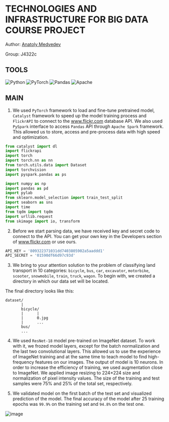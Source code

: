 <h1>TECHNOLOGIES AND INFRASTRUCTURE FOR BIG DATA COURSE PROJECT</h1>

Author: <a href='https://github.com/mdvdv'>Anatoly Medvedev</a>

Group: J4322c

<h2>TOOLS</h2>

![Python](https://img.shields.io/badge/python-3670A0?style=for-the-badge&logo=python&logoColor=ffdd54)
![PyTorch](https://img.shields.io/badge/PyTorch-%23EE4C2C.svg?style=for-the-badge&logo=PyTorch&logoColor=white)
![Pandas](https://img.shields.io/badge/pandas-%23150458.svg?style=for-the-badge&logo=pandas&logoColor=white)
![Apache](https://img.shields.io/badge/apache-%23D42029.svg?style=for-the-badge&logo=apache&logoColor=white)

<h2>MAIN</h2>

1. We used `PyTorch` framework to load and fine-tune pretrained model, `Catalyst` framework to speed up the model training process and `FlickrAPI` to connect to the www.flickr.com database API.  We also used `PySpark` interface to access `Pandas` API through `Apache Spark` framework. This allowed us to store, access and pre-process data with high speed and optimization.

```python
from catalyst import dl
import flickrapi
import torch
import torch.nn as nn
from torch.utils.data import Dataset
import torchvision
import pyspark.pandas as ps

import numpy as np
import pandas as pd
import pylab
from sklearn.model_selection import train_test_split
import seaborn as sns
import time
from tqdm import tqdm
import urllib.request
from skimage import io, transform
```

2. Before we start parsing data, we have received key and secret code to connect to the API. You can get your own key in the Developers section of www.flickr.com or use ours.

```python
API_KEY = '809322371031dd7403805902a5aaddd1'
API_SECRET = '01590df66d97c93d'
```

3. We bring to your attention solution to the problem of classifying land transport in 10 categories: `bicycle`, `bus`, `car`, `excavator`, `motorbike`, `scooter`, `snowmobile`, `train`, `truck`, `wagon`. To begin with, we created a directory in which our data set will be located.

The final directory looks like this:
```
dataset/
       |
       bicycle/
       |      |
       |      0.jpg
       |      ...
       bus/
       ...
```

4. We used `ResNet-18` model pre-trained on ImageNet dataset. To work with it, we frozed model layers, except for the batch normalization and the last two convolutional layers. This allowed us to use the experience of ImageNet training and at the same time to teach model to find high-frequency features on our images. The output of model is 10 neurons.
In order to increase the efficiency of training, we used augmentation close to ImageNet. We applied image resizing to 224×224 size and normalization of pixel intensity values. The size of the training and test samples were 75% and 25% of the total set, respectively.

5. We validated model on the first batch of the test set and visualized prediction of the model. The final accuracy of the model after 25 training epochs was `99.9%` on the training set and `94.8%` on the test one.

![image](https://user-images.githubusercontent.com/83948828/179053138-badbe70e-be8d-475b-a7be-d1d8673d4490.png)
